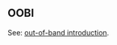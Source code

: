 ## OOBI

<p class="c8"><span>See: </span><span class="c2"><a class="c3" href="#h.tsslu4lnog0s">out-of-band introduction</a></span><span class="c0">.</span></p>

